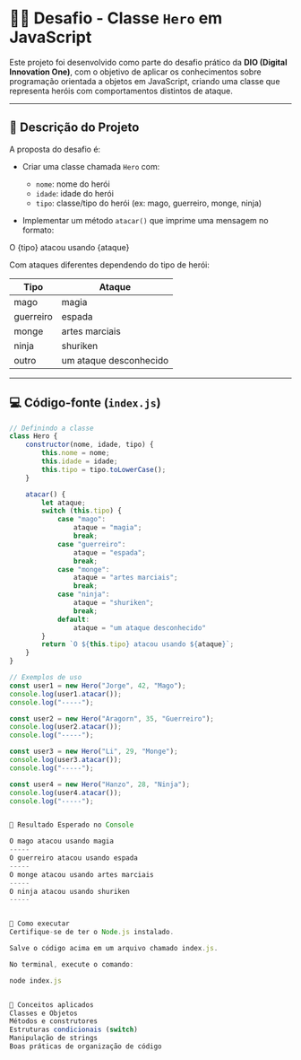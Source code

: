# 🧙‍♂️ Desafio - Classe `Hero` em JavaScript

Este projeto foi desenvolvido como parte do desafio prático da **DIO (Digital Innovation One)**, com o objetivo de aplicar os conhecimentos sobre programação orientada a objetos em JavaScript, criando uma classe que representa heróis com comportamentos distintos de ataque.

---

## 📌 Descrição do Projeto

A proposta do desafio é:

- Criar uma classe chamada `Hero` com:
  - `nome`: nome do herói
  - `idade`: idade do herói
  - `tipo`: classe/tipo do herói (ex: mago, guerreiro, monge, ninja)

- Implementar um método `atacar()` que imprime uma mensagem no formato:

O {tipo} atacou usando {ataque}


Com ataques diferentes dependendo do tipo de herói:

| Tipo      | Ataque              |
|-----------|---------------------|
| mago      | magia               |
| guerreiro | espada              |
| monge     | artes marciais      |
| ninja     | shuriken            |
| outro     | um ataque desconhecido |

---

## 💻 Código-fonte (`index.js`)

```javascript
// Definindo a classe
class Hero {
    constructor(nome, idade, tipo) {
        this.nome = nome;
        this.idade = idade;
        this.tipo = tipo.toLowerCase();      
    }

    atacar() {
        let ataque;
        switch (this.tipo) {
            case "mago":
                ataque = "magia";
                break;
            case "guerreiro":
                ataque = "espada";
                break;
            case "monge":
                ataque = "artes marciais";
                break;
            case "ninja":
                ataque = "shuriken";
                break;
            default:
                ataque = "um ataque desconhecido"
        }
        return `O ${this.tipo} atacou usando ${ataque}`;
    }
}

// Exemplos de uso
const user1 = new Hero("Jorge", 42, "Mago");
console.log(user1.atacar());
console.log("-----");

const user2 = new Hero("Aragorn", 35, "Guerreiro");
console.log(user2.atacar());
console.log("-----");

const user3 = new Hero("Li", 29, "Monge");
console.log(user3.atacar());
console.log("-----");

const user4 = new Hero("Hanzo", 28, "Ninja");
console.log(user4.atacar());
console.log("-----");


🧪 Resultado Esperado no Console

O mago atacou usando magia
-----
O guerreiro atacou usando espada
-----
O monge atacou usando artes marciais
-----
O ninja atacou usando shuriken
-----


🚀 Como executar
Certifique-se de ter o Node.js instalado.

Salve o código acima em um arquivo chamado index.js.

No terminal, execute o comando:

node index.js


🧠 Conceitos aplicados
Classes e Objetos
Métodos e construtores
Estruturas condicionais (switch)
Manipulação de strings
Boas práticas de organização de código